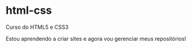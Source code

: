# html-css
 Curso do HTML5 e CSS3

 Estou aprendendo a criar sites e agora vou gerenciar meus repositórios!
